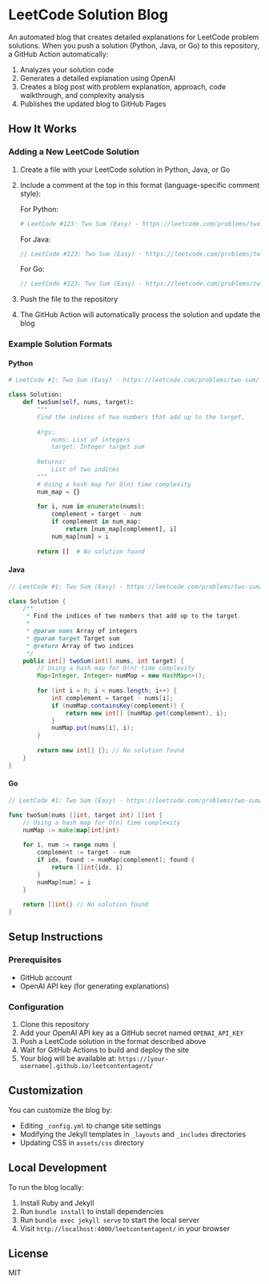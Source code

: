 # LeetCode Solution Blog

An automated blog that creates detailed explanations for LeetCode problem solutions. When you push a solution (Python, Java, or Go) to this repository, a GitHub Action automatically:

1. Analyzes your solution code
2. Generates a detailed explanation using OpenAI
3. Creates a blog post with problem explanation, approach, code walkthrough, and complexity analysis
4. Publishes the updated blog to GitHub Pages

## How It Works

### Adding a New LeetCode Solution

1. Create a file with your LeetCode solution in Python, Java, or Go
2. Include a comment at the top in this format (language-specific comment style):
   
   For Python:
   ```python
   # LeetCode #123: Two Sum (Easy) - https://leetcode.com/problems/two-sum/
   ```
   
   For Java:
   ```java
   // LeetCode #123: Two Sum (Easy) - https://leetcode.com/problems/two-sum/
   ```
   
   For Go:
   ```go
   // LeetCode #123: Two Sum (Easy) - https://leetcode.com/problems/two-sum/
   ```

3. Push the file to the repository
4. The GitHub Action will automatically process the solution and update the blog

### Example Solution Formats

#### Python
```python
# LeetCode #1: Two Sum (Easy) - https://leetcode.com/problems/two-sum/

class Solution:
    def twoSum(self, nums, target):
        """
        Find the indices of two numbers that add up to the target.
        
        Args:
            nums: List of integers
            target: Integer target sum
            
        Returns:
            List of two indices
        """
        # Using a hash map for O(n) time complexity
        num_map = {}
        
        for i, num in enumerate(nums):
            complement = target - num
            if complement in num_map:
                return [num_map[complement], i]
            num_map[num] = i
            
        return []  # No solution found
```

#### Java
```java
// LeetCode #1: Two Sum (Easy) - https://leetcode.com/problems/two-sum/

class Solution {
    /**
     * Find the indices of two numbers that add up to the target.
     *
     * @param nums Array of integers
     * @param target Target sum
     * @return Array of two indices
     */
    public int[] twoSum(int[] nums, int target) {
        // Using a hash map for O(n) time complexity
        Map<Integer, Integer> numMap = new HashMap<>();
        
        for (int i = 0; i < nums.length; i++) {
            int complement = target - nums[i];
            if (numMap.containsKey(complement)) {
                return new int[] {numMap.get(complement), i};
            }
            numMap.put(nums[i], i);
        }
        
        return new int[] {}; // No solution found
    }
}
```

#### Go
```go
// LeetCode #1: Two Sum (Easy) - https://leetcode.com/problems/two-sum/

func twoSum(nums []int, target int) []int {
    // Using a hash map for O(n) time complexity
    numMap := make(map[int]int)
    
    for i, num := range nums {
        complement := target - num
        if idx, found := numMap[complement]; found {
            return []int{idx, i}
        }
        numMap[num] = i
    }
    
    return []int{} // No solution found
}
```

## Setup Instructions

### Prerequisites

- GitHub account
- OpenAI API key (for generating explanations)

### Configuration

1. Clone this repository
2. Add your OpenAI API key as a GitHub secret named `OPENAI_API_KEY`
3. Push a LeetCode solution in the format described above
4. Wait for GitHub Actions to build and deploy the site
5. Your blog will be available at: `https://[your-username].github.io/leetcontentagent/`

## Customization

You can customize the blog by:

- Editing `_config.yml` to change site settings
- Modifying the Jekyll templates in `_layouts` and `_includes` directories
- Updating CSS in `assets/css` directory

## Local Development

To run the blog locally:

1. Install Ruby and Jekyll
2. Run `bundle install` to install dependencies
3. Run `bundle exec jekyll serve` to start the local server
4. Visit `http://localhost:4000/leetcontentagent/` in your browser

## License

MIT
